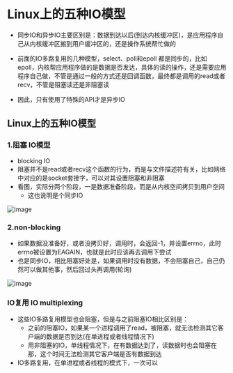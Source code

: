 # Linux上的五种IO模型  


* 同步IO和异步IO主要区别是：数据到达以后(到达内核缓冲区)，是应用程序自己从内核缓冲区搬到用户缓冲区的，还是操作系统帮忙做的  

* 前面的IO多路复用的几种模型，select、poll和epoll 都是同步的，比如epoll，内核帮应用程序做的是数据是否发达，具体的读的操作，还是需要应用程序自己做，不管是通过一般的方式还是回调函数，最终都是调用的read或者recv，不管是阻塞读还是非阻塞读  
* 因此，只有使用了特殊的API才是异步IO  


## Linux上的五种IO模型  


### 1.阻塞 IO模型 

* blocking IO  
* 阻塞并不是read或者recv这个函数的行为，而是与文件描述符有关，比如网络中对应的是socket套接字，可以对其设置阻塞和非阻塞  
* 看图，实际分两个阶段，一是数据准备阶段，而是从内核空间拷贝到用户空间 
    * 这也说明是个同步IO     

![image](https://user-images.githubusercontent.com/58176267/180939492-014b63c4-5e86-4d0d-9bd6-bbec33e56df7.png)  


### 2.non-blocking  

* 如果数据没准备好，或者没拷贝好，调用时，会返回-1，并设置errno，此时errno被设置为EAGAIN，也就是此时应该再去调用下尝试  
* 也是同步IO，相比阻塞好处是，如果调用时没有数据，不会阻塞自己，自己仍然可以做其他事，然后回过头再调用(轮询)  

![image](https://user-images.githubusercontent.com/58176267/180941056-ba5c874a-3eba-4d3e-8900-a4b73a156cfa.png)  

### IO复用  IO multiplexing  

* 这些IO多路复用模型也会阻塞，但是与之前阻塞IO相比区别是：
    * 之前的阻塞IO，如果某一个进程调用了read，被阻塞，就无法检测其它客户端的数据是否到达(在单进程或者线程情况下)  
    * 用非阻塞的IO，单线程情况下，在有数据达到了，读数据时也会阻塞在那，这个时间无法检测其它客户端是否有数据到达   
* IO多路复用，在单进程或者线程的模式下，一次可以



